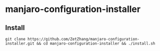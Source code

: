 # manjaro-configuration-installer
## Install
`git clone https://github.com/ZetZhang/manjaro-configuration-installer.git && cd manjaro-configuration-installer && ./install.sh`
